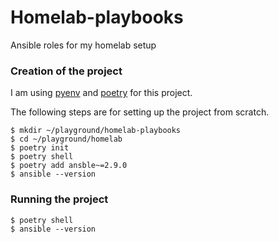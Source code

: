 # Homelab-playbooks

Ansible roles for my homelab setup

### Creation of the project
I am using [pyenv](https://github.com/pyenv/pyenv) and [poetry](https://github.com/python-poetry/poetry) for this project.

The following steps are for setting up the project from scratch.
```
$ mkdir ~/playground/homelab-playbooks
$ cd ~/playground/homelab
$ poetry init
$ poetry shell
$ poetry add ansble~=2.9.0
$ ansible --version
```

### Running the project
```
$ poetry shell
$ ansible --version
```
